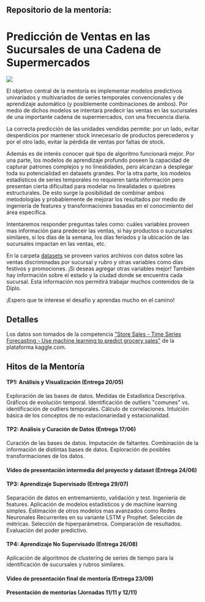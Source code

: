 ## Repositorio de la mentoría: 

# Predicción de Ventas en las Sucursales de una Cadena de Supermercados


![](https://github.com/sergiobuzzi/MentoriaDiplodatos2022/blob/master/images.jpg)

El objetivo central de la mentoría es implementar modelos predictivos univariados y multivariados de series temporales convencionales y de aprendizaje automático (y posiblemente combinaciones de ambos). Por medio de dichos modelos se intentará predecir las ventas en las sucursales de una importante cadena de supermercados, con una frecuencia diaria.

La correcta predicción de las unidades vendidas permite: por un lado, evitar desperdicios por mantener stock innecesario de productos perecederos y por el otro lado, evitar la pérdida de ventas por faltas de stock.

Además es de interés conocer qué tipo de algoritmo funcionará mejor. Por una parte, los modelos de aprendizaje profundo poseen la capacidad de capturar patrones complejos y no linealidades, pero alcanzan a desplegar toda su potencialidad en datasets grandes. Por la otra parte, los modelos estadísticos de series temporales no requieren tanta información pero presentan cierta dificultad para modelar no linealidades o quiebres estructurales. De esto surge la posibilidad de combinar ambos metodologías y probablemente de mejorar los resultados por medio de ingeniería de features y transformaciones basadas en el conocimiento del área específica.

Intentaremos responder preguntas tales como: cuáles variables proveen mas información para predeceir las ventas, si hay productos o sucursales similares, si los días de la semana, los días feriados y la ubicación de las sucursales impactan en las ventas, etc.

En la carpeta [datasets](https://github.com/sergiobuzzi/MentoriaDiplodatos2022/blob/master/datasets) se proveen varios archivos con datos sobre las ventas discriminadas por sucursal y rubro y otras variables como días festivos y promociones. ¡Si deseas agregar otras variables mejor! También hay información sobre el estado y la ciudad donde se encuentra cada sucursal. Esta información nos permitirá trabajar muchos contenidos de la Diplo.

¡Espero que te interese el desafío y aprendas mucho en el camino!

## Detalles

Los datos son tomados de la competencia ["Store Sales - Time Series Forecasting - Use machine learning to predict grocery sales"](https://www.kaggle.com/competitions/store-sales-time-series-forecasting) de la plataforma kaggle.com.


## Hitos de la Mentoría

#### TP1: Análisis y Visualización (Entrega 20/05)

Exploración de las bases de datos. Medidas de Estadística Descriptiva. Gráficos de evolución temporal. Identificación de outliers "comunes" vs. identificación de outliers temporales. Cálculo de correlaciones. Intuición básica de los conceptos de no estacionariedad y estacionalidad.

#### TP2: Análisis y Curación de Datos (Entrega 17/06)

Curación de las bases de datos. Imputación de faltantes. Combinación de la información de distintas bases de datos. Exploración de posibles transformaciones de los datos.

#### Video de presentación intermedia del proyecto y dataset (Entrega 24/06)

#### TP3: Aprendizaje Supervisado (Entrega 29/07)

Separación de datos en entremamiento, validación y test.  Ingeniería de features. Aplicación de modelos estadísticos y de machine learning simples. Estimación de otros modelos mas avanzados como Redes Neuronales Recurrentes en su variante LSTM y Prophet. Selección de métricas. Selección de hiperparámetros. Comparación de resultados. Evaluación del poder predictivo.

#### TP4: Aprendizaje No Supervisado (Entrega 26/08)

Aplicación de algoritmos de clustering de series de tiempo para la identificación de sucursales y rubros similares.

#### Video de presentación final de mentoría (Entrega 23/09)

#### Presentación de mentorías (Jornadas 11/11 y 12/11)

